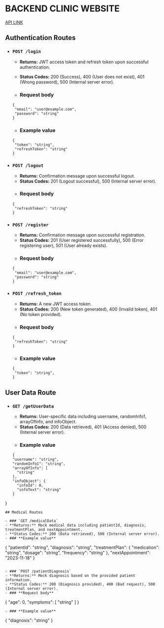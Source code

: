 # BACKEND CLINIC WEBSITE
[API LINK](https://med-api-zap1.onrender.com/)

## Authentication Routes

- ### `POST /login`
    - **Returns:** JWT access token and refresh token upon successful authentication.
    - **Status Codes:** 200 (Success), 400 (User does not exist), 401 (Wrong password), 500 (Internal server error).

    - ### **Request body**
  ```
  { 
   "email": "user@example.com",
   "password": "string" 
  }
  ```
    - ### **Example value**
  ```
  {
   "token": "string",
   "refreshToken": "string"
  }
  ```

- ### `POST /logout`
    - **Returns:** Confirmation message upon successful logout.
    - **Status Codes:** 201 (Logout successful), 500 (Internal server error).
    - ### **Request body**
  ```
  {
   "refreshToken": "string"
  }
  ```

- ### `POST /register`
    - **Returns:** Confirmation message upon successful registration.
    - **Status Codes:** 201 (User registered successfully), 500 (Error registering user), 501 (User already exists).
    - ### **Request body**
  ```
  { 
   "email": "user@example.com",
   "password": "string" 
  }
  ```

- ### `POST /refresh_token`
    - **Returns:** A new JWT access token.
    - **Status Codes:** 200 (New token generated), 400 (Invalid token), 401 (No token provided).
    - ### **Request body**
  ```
  {
   "refreshToken": "string"
  }
  ```
    - ### **Example value**
  ```
  {
   "token": "string",
  }
  ```

## User Data Route

- ### `GET /getUserData`
    - **Returns:** User-specific data including username, randomInfo1, arrayOfInfo, and infoObject.
    - **Status Codes:** 200 (Data retrieved), 401 (Access denied), 500 (Internal server error).
    - ### **Example value**
  ```
  {
  "username": "string",
  "randomInfo1": "string",
  "arrayOfInfo": [
    "string"
  ],
  "infoObject": {
    "infoId": 0,
    "infoText": "string"
  }
}
  ```
## Medical Routes

- ### `GET /medicalData`
  - **Returns:** Mock medical data including patientId, diagnosis, treatmentPlan, and nextAppointment.
  - **Status Codes:** 200 (Data retrieved), 500 (Internal server error).
  - ### **Example value**
  ```
{
"patientId": "string",
"diagnosis": "string",
"treatmentPlan": {
"medication": "string",
"dosage": "string",
"frequency": "string"
},
"nextAppointment": "2023-11-18"
}
  ```

- ### `POST /patientDiagnosis`
  - **Returns:** Mock diagnosis based on the provided patient information.
  - **Status Codes:** 200 (Diagnosis provided), 400 (Bad request), 500 (Internal server error).
  - ### **Request body**
  ```
{
"age": 0,
"symptoms": [
"string"
]
}
  ```
  - ### **Example value**
  ```
{
"diagnosis": "string"
}
  ```


